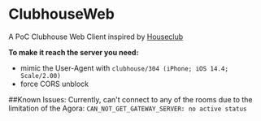 # ClubhouseWeb

A PoC Clubhouse Web Client inspired by [Houseclub](https://github.com/grishka/Houseclub)

**To make it reach the server you need:**
* mimic the User-Agent with `clubhouse/304 (iPhone; iOS 14.4; Scale/2.00)`
* force CORS unblock


##Known Issues:
Currently, can't connect to any of the rooms due to the limitation of the Agora: `CAN_NOT_GET_GATEWAY_SERVER: no active status`


